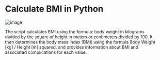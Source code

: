 # Calculate BMI in Python

![image](https://github.com/Narngisa/calculate-bmi-python/assets/100367855/748dc125-f6ce-49e2-ac7e-a84706377aaf)

The script calculates BMI using the formula: body weight in kilograms divided by the square of height in meters or centimeters divided by 100. It then determines the body mass index (BMI) using the formula Body Weight [kg] / Height [m] squared, and provides information about BMI and associated complications for each value.
